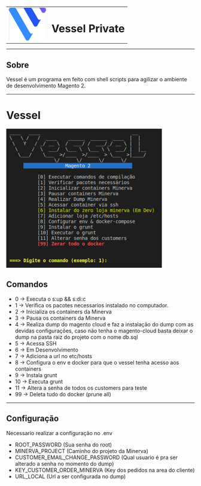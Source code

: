 <table>
    <tr>
        <td>
            <img src="./.github/assets/img/logo.png" width="100">
        </td>
        <td>
            <h1 style="font-weight:bold">Vessel Private</h1>
        </td>
    </tr>
</table>

---

## Sobre
Vessel é um programa em feito com shell scripts para agilizar o ambiente de desenvolvimento Magento 2.

---

# Vessel
<img src="./.github/assets/img/vessel.png" width="416">


## Comandos

- 0 -> Executa o s:up && s:di:c
- 1 -> Verifica os pacotes necessarios instalado no computador.
- 2 -> Inicializa os containers da Minerva
- 3 -> Pausa os containers da Minerva
- 4 -> Realiza dump do magento cloud e faz a instalação do dump com as devidas configurações, caso não tenha o magento-cloud basta deixar o dump na pasta raiz do projeto com o nome db.sql
- 5 -> Acessa SSH
- 6 -> Em Desenvolvimento
- 7 -> Adiciona a url no etc/hosts
- 8 -> Configura o env e docker para que o vessel tenha acesso aos containers
- 9 -> Instala grunt 
- 10 -> Executa grunt
- 11 -> Altera a senha de todos os customers para teste
- 99 -> Deleta tudo do docker (prune all)

---

## Configuração

Necessario realizar a configuração no .env
- ROOT_PASSWORD (Sua senha do root)
- MINERVA_PROJECT (Caminho do projeto da Minerva)
- CUSTOMER_EMAIL_CHANGE_PASSWORD (Qual usuario é pra ser alterado a senha no momento do dump)
- KEY_CUSTOMER_ORDER_MINERVA (Key dos pedidos na area do cliente)
- URL_LOCAL (Url a ser configurada no dump)
